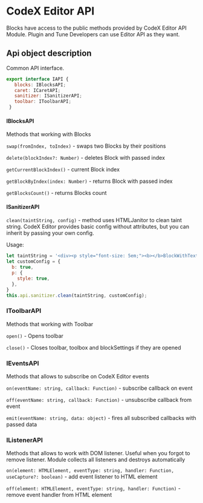 # CodeX Editor API

Blocks have access to the public methods provided by CodeX Editor API Module. Plugin and Tune Developers 
can use Editor API as they want.
 
## Api object description

Common API interface.

```js
export interface IAPI {
   blocks: IBlocksAPI;
   caret: ICaretAPI;
   sanitizer: ISanitizerAPI;
   toolbar: IToolbarAPI;
 }
 ```

#### IBlocksAPI

Methods that working with Blocks

```swap(fromIndex, toIndex)``` - swaps two Blocks by their positions

```delete(blockIndex?: Number)``` - deletes Block with passed index 

```getCurrentBlockIndex()``` - current Block index

```getBlockByIndex(index: Number)``` - returns Block with passed index

```getBlocksCount()``` - returns Blocks count

#### ISanitizerAPI

```clean(taintString, config)``` - method uses HTMLJanitor to clean taint string.
CodeX Editor provides basic config without attributes, but you can inherit by passing your own config.

Usage:

```js
let taintString = '<div><p style="font-size: 5em;"><b></b>BlockWithText<a onclick="void(0)"></div>'
let customConfig = {
  b: true,
  p: {
    style: true,
  },
}
this.api.sanitizer.clean(taintString, customConfig);
```

### IToolbarAPI

Methods that working with Toolbar

```open()``` - Opens toolbar

```close()``` - Closes toolbar, toolbox and blockSettings if they are opened

### IEventsAPI

Methods that allows to subscribe on CodeX Editor events

```on(eventName: string, callback: Function)``` - subscribe callback on event

```off(eventName: string, callback: Function)``` - unsubscribe callback from event

```emit(eventName: string, data: object)``` - fires all subscribed callbacks with passed data

### IListenerAPI

Methods that allows to work with DOM listener. Useful when you forgot to remove listener.
Module collects all listeners and destroys automatically 

```on(element: HTMLElement, eventType: string, handler: Function, useCapture?: boolean)``` - add event listener to HTML element

```off(element: HTMLElement, eventType: string, handler: Function)``` - remove event handler from HTML element 
